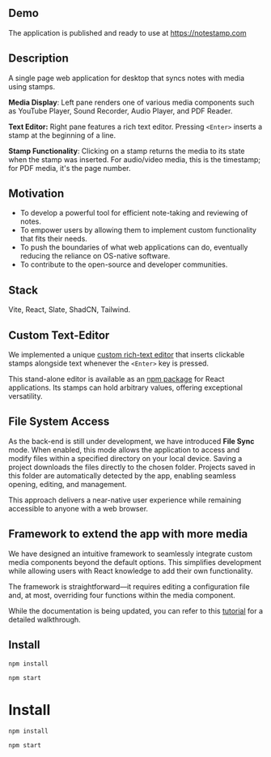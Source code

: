 
## Demo
The application is published and ready to use at https://notestamp.com

## Description
A single page web application for desktop that syncs notes with media using stamps.

 **Media Display**: Left pane renders one of various media components such as YouTube Player, Sound Recorder, Audio Player, and PDF Reader.  

**Text Editor:** Right pane features a rich text editor. Pressing `<Enter>` inserts a stamp at the beginning of a line.  

**Stamp Functionality**: Clicking on a stamp returns the media to its state when the stamp was inserted. For audio/video media, this is the timestamp; for PDF media, it's the page number.

## Motivation
- To develop a powerful tool for efficient note-taking and reviewing of notes.
- To empower users by allowing them to implement custom functionality that fits their needs.
- To push the boundaries of what web applications can do, eventually reducing the reliance on OS-native software.
- To contribute to the open-source and developer communities.

## Stack
Vite, React, Slate, ShadCN, Tailwind.

## Custom Text-Editor

We implemented a unique [custom rich-text editor](https://github.com/fortyoneplustwo/notestamp-editor-react) that inserts clickable stamps alongside text whenever the `<Enter>` key is pressed.

This stand-alone editor is available as an [npm package](https://www.npmjs.com/package/notestamp) for React applications. Its stamps can hold arbitrary values, offering exceptional versatility.

## File System Access
As the back-end is still under development, we have introduced **File Sync** mode. When enabled, this mode allows the application to access and modify files within a specified directory on your local device. Saving a project downloads the files directly to the chosen folder. Projects saved in this folder are automatically detected by the app, enabling seamless opening, editing, and management. 

This approach delivers a near-native user experience while remaining accessible to anyone with a web browser.

## Framework to extend the app with more media

We have designed an intuitive framework to seamlessly integrate custom media components beyond the default options. This simplifies development while allowing users with React knowledge to add their own functionality.

The framework is straightforward—it requires editing a configuration file and, at most, overriding four functions within the media component.

While the documentation is being updated, you can refer to this [tutorial](https://github.com/fortyoneplustwo/notestamp/wiki/Tutorial:-Implementing-a-custom-media-component) for a detailed walkthrough.

## Install
`npm install`

`npm start`


# Install
`npm install`

`npm start`
